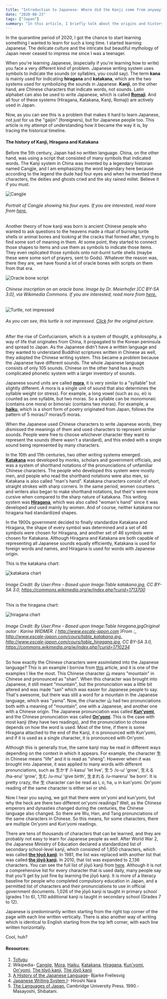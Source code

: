 ```yaml
---
title: "Introduction to Japanese- Where did the Kanji come from anyway?"
date: "2020-08-23"
tags: ["Japan"]
summary: "In this article, I briefly talk about the origins and history of Japanese kana (hiragana, katakana) and kanji."
---
```


In the quarantine period of 2020, I got the chance to start learning something I wanted to learn for such a long time. I started learning Japanese. The delicate culture and the intricate but beautiful mythology of Japan never ceased to impress me since I was a teenager.

When you're learning Japanese, (especially if you're learning how to write) you face a very different kind of problem. Japanese writing system uses symbols to indicate the sounds (or syllables, you could say). The term **kana** is mainly used for indicating **hiragana** and **katakana**, which are the two systems used for symbolizing the sounds in Japanese. **Kanji**, on the other hand, are Chinese characters that indicate words, not sounds. Latin alphabet can also be used to write Japanese, which is called **[Romaji](https://en.wikipedia.org/wiki/Romanization_of_Japanese)**. And all four of these systems (Hiragana, Katakana, Kanji, Romaji) are actively used in Japan.

Now, as you can see this is a problem that makes it hard to learn Japanese, not just for us the "gaijin" (foreigners), but for Japanese people too. This article is my attempt of understanding how it became the way it is, by tracing the historical timeline.

#### The history of Kanji, Hiragana and Katakana

Before the 5th century, Japan had no written language. China, on the other hand, was using a script that consisted of many symbols that indicated words. The Kanji system in China was invented by a legendary historian named Cangjie, and I am emphasizing the word legendary here because according to the legend the dude had four eyes and when he invented these characters, the deities and ghosts cried and the sky rained millet. Believe it if you must.

![Cangjie](../images/blog/japanese-introduction/Cangjie2.jpg)

###### Portrait of Cangjie showing his four eyes. If you are interested, read more from [here.](https://en.wikipedia.org/wiki/Cangjie)

Another theory of how kanji was born is ancient Chinese people who wanted to ask questions to the heavens made a ritual of burning turtle shells or animal bones and looking at the cracks that formed after, trying to find some sort of meaning in them. At some point, they started to connect those shapes to items and use them as symbols to indicate those items. They even replicated those symbols onto not-burnt turtle shells (maybe these were some sort of prayers, sent to Gods). Whatever the reason was, there they are, we have found a lot of oracle bones with scripts on them from that era.

![Oracle bone script](../images/blog/japanese-introduction/university_of_pittsburgh_japan_module_chinese_inscription_on_an_oracle_bone.jpg)

###### Chinese inscription on an oracle bone. Image by Dr. Meierhofer [CC BY-SA 3.0], via Wikimedia Commons. If you are interested, read more from [here.](https://en.wikipedia.org/wiki/Oracle_bone_script)

![Turtle, not impressed](../images/blog/japanese-introduction/turtle.jpg)

###### As you can see, this turtle is not impressed. [Click](https://unsplash.com/photos/L-2p8fapOA8) for the original picture.

After the rise of Confucianism, which is a system of thought, a philosophy, a way of life that originates from China, it propagated to the Korean peninsula and spread to Japan. As the Japanese didn't have a written language and they wanted to understand Buddhist scriptures written in Chinese as well, they adopted the Chinese writing system. This became a problem because the Japanese have different sounds. The whole Japanese language consists of only 105 sounds. Chinese on the other hand has a much complicated phonetic system with a larger inventory of sounds.

Japanese sound units are called **[mora](<https://en.wikipedia.org/wiki/Mora_(linguistics)>)**, it is very similar to a "syllable" but slightly different. A mora is a single unit of sound that also determines the syllable weight (or stress). For example, a long vowel (such as ou, ei) is counted as one syllable, but two moras. So a syllable can be monomoraic (contains one mora) or bimoraic (contains two moras). For example, a **[haiku](https://en.wikipedia.org/wiki/Haiku)**, which is a short form of poetry originated from Japan, follows the pattern of 5 moras/7 moras/5 moras.

When the Japanese used Chinese characters to write Japanese words, they dismissed the meanings of them and used characters to represent similar sounds. People were free to choose whichever character they want to represent the sounds (there wasn't a standard), and this ended with a single sound being represented by many characters.

In the 10th and 11th centuries, two other writing systems emerged.
**[Katakana](https://en.wikipedia.org/wiki/Katakana)** was developed by monks, scholars and government officials, and was a system of shorthand notations of the pronunciations of unfamiliar Chinese characters. The people who developed this system were mostly men, and people who read the shorthand notations were also men, so Katakana is also called "man's hand". Katakana characters consist of short, straight strokes with sharp corners. In the same period, women courtiers and writers also began to make shorthand notations, but their's were more cursive when compared to the sharp nature of katakana. This writing system was **[Hiragana](https://en.wikipedia.org/wiki/Hiragana)**, which was also called "woman's hand" since it was developed and used mainly by women. And of course, neither katakana nor hiragana had standardized shapes.

In the 1900s government decided to finally standardize Katakana and Hiragana, the shape of every symbol was determined and a set of 46 symbols were chosen for Hiragana, and another set of 46 symbols were chosen for Katakana. Although Hiragana and Katakana are both capable of representing all Japanese sounds equally efficiently, Katakana is used for foreign words and names, and Hiragana is used for words with Japanese origin.

This is the katakana chart:

![katakana chart](../images/blog/japanese-introduction/2560px-Table_katakana.svg.png)

###### Image Credit: By User:Pmx - Based upon Image:Table katakana.jpg, CC BY-SA 3.0, https://commons.wikimedia.org/w/index.php?curid=1713700

This is the hiragana chart:

![hiragana chart](../images/blog/japanese-introduction/2560px-Table_hiragana.svg.png)

###### Image Credit: By User:Pmx - Based upon Image:Table hiragana.jpgOriginal autor : Karine WIDMER. ( http://www.escale-japon.com )From :_ http://www.escale-japon.com/cours/table_katakana.jpg_ http://www.escale-japon.com/cours/table_hiragana.jpg, CC BY-SA 3.0, https://commons.wikimedia.org/w/index.php?curid=1710234

So how exactly the Chinese characters were assimilated into the Japanese language? This is an example I borrow from [this](https://www.japanpitt.pitt.edu/essays-and-articles/language/japanese-writing-system-i) article, and it is one of the examples I like the most. This Chinese character 山 means "mountain" in Chinese and pronounced as "shan". When this character was brought into Japanese, it still meant "mountain", but the pronunciation was a little bit altered and was made "san" which was easier for Japanese people to say. That's awesome, but there was still a word for a mountain in the Japanese language, which was "yama". Now, the character 山 had two pronunciations both with a meaning of "mountain", one with a Japanese, and another one with a Chinese origin. The Japanese pronunciation was called **[Kun'yomi](<https://en.wikipedia.org/wiki/Kanji#Kun'yomi_(native_reading)>)**, and the Chinese pronunciation was called **[On'yomi](<https://en.wikipedia.org/wiki/Kanji#On'yomi_(Sino-Japanese_reading)>)**. This is the case with most kanji (they have two readings), and the pronunciation to choose depends on how the word is used. Most of the time, if there is some Hiragana attached to the end of the Kanji, it is pronounced with Kun'yomi, and if it is used as a single character, it is pronounced with On'yomi.

Although this is generally true, the same kanji may be read in different ways depending on the context in which it appears. For example, the character 生 in Chinese means "life" and it is read as "sheng". However when it was brought into Japanese, it was applied to many words with different pronunciations, such as 生かす /i-kasu/ 'let live', 生う /o-u/ 'grow', 生える /ha-eru/ 'grow', 生む /u-mu/ 'give birth', 生まれる /u-mareru/ 'be born'. It is pretty crazy, the 生 character can be read as i, o, ha, u in kun'yomi. On'yomi reading of the same character is either sei or shō.

Now I hear you saying, we got that there were on'yomi and kun'yomi, but why the heck are there two different on'yomi readings? Well, as the Chinese emperors and dynasties changed during the centuries, the Chinese language also changed. So there are Wu, Han, and Tang pronunciations of the same characters in Chinese. So this means, for some characters, there are multiple On'yomi and Kun'yomi readings.

There are tens of thousands of characters that can be learned, and they are probably not easy to learn for Japanese people as well. After World War 2, the Japanese Ministry of Education declared a standardized list of secondary school-level kanji, which consisted of 1,850 characters, which was called **[the tōyō kanji](https://en.wikipedia.org/wiki/T%C5%8Dy%C5%8D_kanji)**. In 1981, the list was replaced with another list that was called **[the jōyō kanji](https://en.wikipedia.org/wiki/J%C5%8Dy%C5%8D_kanji).** In 2010, that list was expanded to 2,136 characters. You can see the full list of jōyō kanji from [here](https://en.wikipedia.org/wiki/List_of_j%C5%8Dy%C5%8D_kanji). Although it is not a comprehensive list for every character that is used daily, many people say that you'll get by just fine by learning the jōyō kanji. It is more of a literacy baseline for people who completed compulsory education in Japan, and a permitted list of characters and their pronunciations to use in official government documents. 1,026 of the jōyō kanji is taught in primary school (grades 1 to 6), 1,110 additional kanji is taught in secondary school (Grades 7 to 12).

Japanese is predominantly written starting from the right top corner of the page with each line written vertically. There is also another way of writing which is identical to English starting from the top left corner, with each line written horizontally.

Cool, huh?

#### Resources:

1. [Tofugu](https://www.tofugu.com/)
2. Wikipedia- [Cangjie](https://en.wikipedia.org/wiki/Cangjie), [Mora](<https://en.wikipedia.org/wiki/Mora_(linguistics)>), [Haiku](https://en.wikipedia.org/wiki/Haiku), [Katakana](https://en.wikipedia.org/wiki/Katakana), [Hiragana](https://en.wikipedia.org/wiki/Hiragana), [Kun'yomi](<https://en.wikipedia.org/wiki/Kanji#Kun'yomi_(native_reading)>), [On'yomi](<https://en.wikipedia.org/wiki/Kanji#On'yomi_(Sino-Japanese_reading)>), [The tōyō kanji](https://en.wikipedia.org/wiki/T%C5%8Dy%C5%8D_kanji), [The jōyō kanji](https://en.wikipedia.org/wiki/J%C5%8Dy%C5%8D_kanji)
3. [A History of the Japanese Language](https://www.goodreads.com/book/show/7204987-a-history-of-the-japanese-language)- Bjarke Frellesvig
4. [Japanese Writing System I](https://www.japanpitt.pitt.edu/essays-and-articles/language/japanese-writing-system-i)- Hiroshi Nara
5. [The Languages of Japan.](https://www.goodreads.com/book/show/906912.The_Languages_of_Japan) Cambridge University Press. 1990.- Masayoshi, Shibatani.
